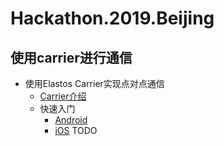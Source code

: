 # Hackathon.2019.Beijing

## 使用carrier进行通信

- 使用Elastos Carrier实现点对点通信
  - [Carrier介绍](https://github.com/elastos/Elastos.NET.Carrier.Native.SDK/blob/master/README.md)
  - 快速入门
    - [Android](./get-started-for-android.md)
    - [iOS](./get-started-for-ios.md)  TODO
